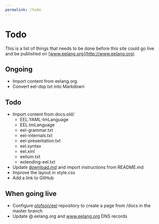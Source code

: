 ```yaml
---
permalink: /todo
---
```


Todo
====

This is a list of things that needs to be done before this site could go live and be published on [www.eelang.org](http://www.eelang.org)


Ongoing
-------
 * Import content from eelang.org
 * Convert eel-dsp.txt into Markdown


Todo
----
 * Import content from docs.old/
	* EEL.YAML-tmLanguage
	* EEL.tmLanguage
	* eel-grammar.txt
	* eel-internals.txt
	* eel-presentation.txt
	* eel.syntax
	* eel.xml
	* eelium.txt
	* extending-eel.txt
 * Update [download.md](download) and import instructions from README.md
 * Improve the layout in style.css
 * Add a link to GitHub


When going live
---------------
 * Configure [olofson/eel](https://github.com/olofson/eel) repository to create a page from /docs in the master branch
 * Update @.eelang.org and www.eelang.org DNS records